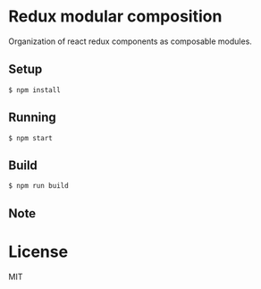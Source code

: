 
# Redux modular composition

Organization of react redux components as composable modules.

## Setup

```
$ npm install
```

## Running

```
$ npm start
```

## Build

```
$ npm run build
```

## Note



# License

MIT
